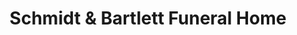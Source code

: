---
title: "Schmidt & Bartlett Funeral Home"
url: /mequon/schmidt-und-bartlett-funeral-home/
shop: Bestattungen
---